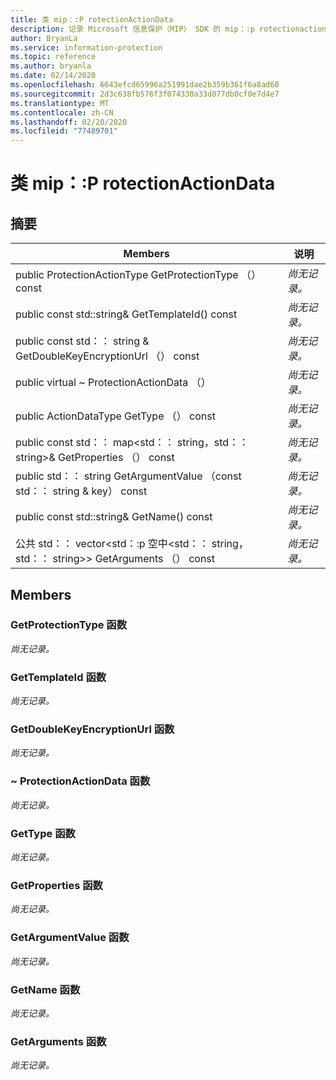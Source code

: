 ```yaml
---
title: 类 mip：:P rotectionActionData
description: 记录 Microsoft 信息保护（MIP） SDK 的 mip：:p rotectionactiondata 类。
author: BryanLa
ms.service: information-protection
ms.topic: reference
ms.author: bryanla
ms.date: 02/14/2020
ms.openlocfilehash: 6643efcd65996a251991dae2b359b361f6a8ad60
ms.sourcegitcommit: 2d3c638fb576f3f074330a33d077db0cf0e7d4e7
ms.translationtype: MT
ms.contentlocale: zh-CN
ms.lasthandoff: 02/20/2020
ms.locfileid: "77489701"
---
```

# <a name="class-mipprotectionactiondata"></a>类 mip：:P rotectionActionData 
  
## <a name="summary"></a>摘要
 Members                        | 说明                                
--------------------------------|---------------------------------------------
public ProtectionActionType GetProtectionType （） const  | _尚无记录。_
public const std::string& GetTemplateId() const  | _尚无记录。_
public const std：： string & GetDoubleKeyEncryptionUrl （） const  | _尚无记录。_
public virtual ~ ProtectionActionData （）  | _尚无记录。_
public ActionDataType GetType （） const  | _尚无记录。_
public const std：： map\<std：： string，std：： string\>& GetProperties （） const  | _尚无记录。_
public std：： string GetArgumentValue （const std：： string & key） const  | _尚无记录。_
public const std::string& GetName() const  | _尚无记录。_
公共 std：： vector\<std：:p 空中\<std：： string，std：： string\>\> GetArguments （） const  | _尚无记录。_
  
## <a name="members"></a>Members
  
### <a name="getprotectiontype-function"></a>GetProtectionType 函数
_尚无记录。_

  
### <a name="gettemplateid-function"></a>GetTemplateId 函数
_尚无记录。_

  
### <a name="getdoublekeyencryptionurl-function"></a>GetDoubleKeyEncryptionUrl 函数
_尚无记录。_

  
### <a name="protectionactiondata-function"></a>~ ProtectionActionData 函数
_尚无记录。_

  
### <a name="gettype-function"></a>GetType 函数
_尚无记录。_

  
### <a name="getproperties-function"></a>GetProperties 函数
_尚无记录。_

  
### <a name="getargumentvalue-function"></a>GetArgumentValue 函数
_尚无记录。_

  
### <a name="getname-function"></a>GetName 函数
_尚无记录。_

  
### <a name="getarguments-function"></a>GetArguments 函数
_尚无记录。_
